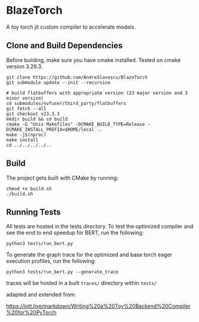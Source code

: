 # BlazeTorch

A toy torch jit custom compiler to accelerate models.

## Clone and Build Dependencies
Before building, make sure you have cmake installed. Tested on cmake version 3.29.3.

```
git clone https://github.com/AndreSlavescu/BlazeTorch
git submodule update --init --recursive

# build flatbuffers with appropriate version (23 major version and 3 minor version)
cd submodules/nvfuser/third_party/flatbuffers
git fetch --all
git checkout v23.3.3
mkdir build && cd build
cmake -G "Unix Makefiles" -DCMAKE_BUILD_TYPE=Release -DCMAKE_INSTALL_PREFIX=$HOME/local ..
make -j$(nproc)
make install
cd ../../../../..
```

## Build

The project gets built with CMake by running:
```
chmod +x build.sh
./build.sh
```

## Running Tests

All tests are hosted in the tests directory. To test the optimized compiler and see the end to end speedup for BERT, run the following:
```
python3 tests/run_bert.py
```

To generate the graph trace for the optimized and base torch eager execution profiles, run the following:
```
python3 tests/run_bert.py --generate_trace
```

traces will be hosted in a built ```traces/``` directory within ```tests/```

adapted and extended from:

https://jott.live/markdown/Writing%20a%20Toy%20Backend%20Compiler%20for%20PyTorch

